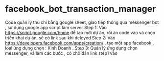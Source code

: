# facebook_bot_transaction_manager
Code quản lý thu chi bằng google sheet, giao tiếp thông qua messenger bot , sử dụng google app script làm server
Step 1: Vào https://script.google.com/home để tạo mới dự án, rồi án code vào và chọn triển khai dự án, sẽ có link sau khi deloyed
Step 2: Vào https://developers.facebook.com/apps/creation/ , tạo một app facebook , loại ứng dụng chọn : Kinh Doanh  .
Step 3: Quản lý ứng dụng chọn messenger, và làm các bước , có chỗ dán link step1 vào

